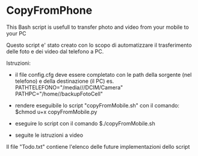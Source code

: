 CopyFromPhone
=============

This Bash script is usefull to transfer photo and video from your mobile to your PC

Questo script e' stato creato con lo scopo di automatizzare il trasferimento delle foto e dei video dal telefono a PC.

Istruzioni:
- il file config.cfg deve essere completato con le path della sorgente (nel telefono) e della destinazione (il PC)
  es. PATHTELEFONO="/media/<user>/<telefono>/DCIM/Camera"
      PATHPC="/home/<user>/backupFotoCell"

- rendere eseguibile lo script "copyFromMobile.sh" con il comando: $chmod u+x copyFromMobile.py

- eseguire lo script con il comando $./copyFromMobile.sh 

- seguite le istruzioni a video

Il file "Todo.txt" contiene l'elenco delle future implementazioni dello script
